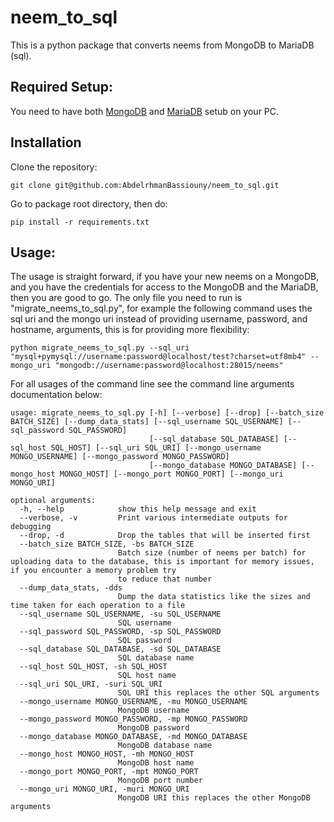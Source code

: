 # neem_to_sql

This is a python package that converts neems from MongoDB to MariaDB (sql).

## Required Setup:

You need to have both [MongoDB](https://www.mongodb.com/docs/manual/tutorial/install-mongodb-on-ubuntu/) and [MariaDB](https://www.digitalocean.com/community/tutorials/how-to-install-mariadb-on-ubuntu-20-04) setub on your PC.

## Installation

Clone the repository:
```
git clone git@github.com:AbdelrhmanBassiouny/neem_to_sql.git
```

Go to package root directory, then do:
```
pip install -r requirements.txt
```

## Usage:
The usage is straight forward, if you have your new neems on a MongoDB, and you have the credentials for access to the MongoDB and the MariaDB, then you are good to go. The only file you need to run is "migrate_neems_to_sql.py", for example the following command uses the sql uri and the mongo uri instead of providing username, password, and hostname, arguments, this is for providing more flexibility:

```
python migrate_neems_to_sql.py --sql_uri "mysql+pymysql://username:password@localhost/test?charset=utf8mb4" --mongo_uri "mongodb://username:password@localhost:28015/neems"
```
For all usages of the command line see the command line arguments documentation below:

```
usage: migrate_neems_to_sql.py [-h] [--verbose] [--drop] [--batch_size BATCH_SIZE] [--dump_data_stats] [--sql_username SQL_USERNAME] [--sql_password SQL_PASSWORD]
                               [--sql_database SQL_DATABASE] [--sql_host SQL_HOST] [--sql_uri SQL_URI] [--mongo_username MONGO_USERNAME] [--mongo_password MONGO_PASSWORD]
                               [--mongo_database MONGO_DATABASE] [--mongo_host MONGO_HOST] [--mongo_port MONGO_PORT] [--mongo_uri MONGO_URI]

optional arguments:
  -h, --help            show this help message and exit
  --verbose, -v         Print various intermediate outputs for debugging
  --drop, -d            Drop the tables that will be inserted first
  --batch_size BATCH_SIZE, -bs BATCH_SIZE
                        Batch size (number of neems per batch) for uploading data to the database, this is important for memory issues, if you encounter a memory problem try
                        to reduce that number
  --dump_data_stats, -dds
                        Dump the data statistics like the sizes and time taken for each operation to a file
  --sql_username SQL_USERNAME, -su SQL_USERNAME
                        SQL username
  --sql_password SQL_PASSWORD, -sp SQL_PASSWORD
                        SQL password
  --sql_database SQL_DATABASE, -sd SQL_DATABASE
                        SQL database name
  --sql_host SQL_HOST, -sh SQL_HOST
                        SQL host name
  --sql_uri SQL_URI, -suri SQL_URI
                        SQL URI this replaces the other SQL arguments
  --mongo_username MONGO_USERNAME, -mu MONGO_USERNAME
                        MongoDB username
  --mongo_password MONGO_PASSWORD, -mp MONGO_PASSWORD
                        MongoDB password
  --mongo_database MONGO_DATABASE, -md MONGO_DATABASE
                        MongoDB database name
  --mongo_host MONGO_HOST, -mh MONGO_HOST
                        MongoDB host name
  --mongo_port MONGO_PORT, -mpt MONGO_PORT
                        MongoDB port number
  --mongo_uri MONGO_URI, -muri MONGO_URI
                        MongoDB URI this replaces the other MongoDB arguments
```
